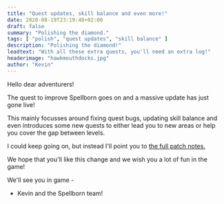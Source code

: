 ```yaml
---
title: "Quest updates, skill balance and even more!"
date: 2020-08-19T23:19:48+02:00
draft: false
summary: "Polishing the diamond."
tags: [ "polish", "quest updates", "skill balance" ]
description: "Polishing the diamond!"
leadtext: "With all these extra quests, you'll need an extra log!"
headerimage: "hawkmouthdocks.jpg"
author: "Kevin"
---
```

Hello dear adventurers!

The quest to improve Spellborn goes on and a massive update has just gone live!

This mainly focusses around fixing quest bugs, updating skill balance and even introduces some new quests to either lead you to new areas or help you cover the gap between levels.

I could keep going on, but instead I'll point you to <a href="https://files.spellborn.org/patchnotes/patchnotes-1113.html">the full patch notes.</a>

We hope that you'll like this change and we wish you a lot of fun in the game!

We'll see you in game -

- Kevin and the Spellborn team!
